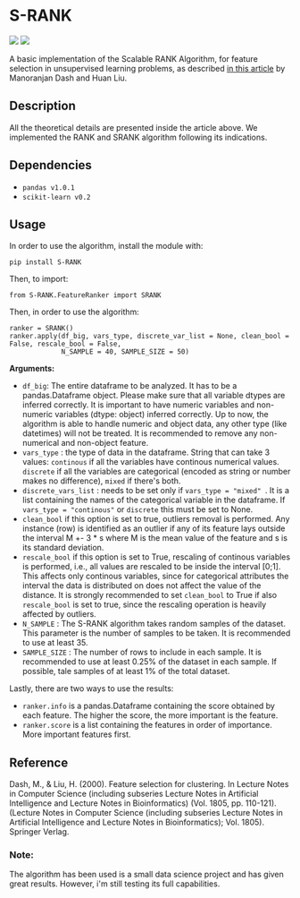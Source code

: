 # S-RANK

![](https://img.shields.io/github/license/Willinki/S-RANK?color=blue&style=flat-square)
![](https://img.shields.io/pypi/v/S-RANK?color=green&style=flat-square)

A basic implementation of the Scalable RANK Algorithm, for feature selection in unsupervised learning problems, as described [in this article](https://www.public.asu.edu/%7Ehuanliu/papers/pakdd00clu.pdf "Feature Selection for Clustering") by Manoranjan Dash and Huan Liu.

## Description

All the theoretical details are presented inside the article above. We implemented the RANK and SRANK algorithm following its indications.

## Dependencies
* ```pandas v1.0.1```
* ```scikit-learn v0.2```

## Usage

In order to use the algorithm, install the module with:
  ``` 
  pip install S-RANK
  ```

Then, to import:
  ```
  from S-RANK.FeatureRanker import SRANK
  ```
Then, in order to use the algorithm:
  ```
  ranker = SRANK()
  ranker.apply(df_big, vars_type, discrete_var_list = None, clean_bool = False, rescale_bool = False, 
               N_SAMPLE = 40, SAMPLE_SIZE = 50)
  ```

__Arguments:__
* ```df_big```: The entire dataframe to be analyzed. It has to be a pandas.Dataframe object. Please make sure that all variable dtypes are inferred correctly. It is important to have numeric variables and non-numeric variables (dtype: object) inferred correctly. Up to now, the algorithm is able to handle numeric and object data, any other type (like datetimes) will not be treated. It is recommended to remove any non-numerical and non-object feature.
* ```vars_type``` :  the type of data in the dataframe. String that can take 3 values: ```continous``` if all the variables have continous numerical values. ```discrete``` if all the variables are categorical (encoded as string or number makes no difference), ```mixed``` if there's both.
* ```discrete_vars_list``` : needs to be set only if ```vars_type = "mixed" ```. It is a list containing the names of the categorical variable in the dataframe. If ```vars_type = "continous"``` or ```discrete``` this must be set to None.
* ```clean_bool``` if this option is set to true, outliers removal is performed. Any instance (row) is identified as an outlier if any of its feature lays outside the interval M +- 3 * s where M is the mean value of the feature and s is its standard deviation.
* ```rescale_bool``` if this option is set to True, rescaling of continous variables is performed, i.e., all values are rescaled to be inside the interval \[0;1\]. This affects only continous variables, since for categorical attributes the interval the data is distributed on does not affect the value of the distance. It is strongly recommended to set ```clean_bool``` to True if also ```rescale_bool``` is set to true, since the rescaling operation is heavily affected by outliers.
* ```N_SAMPLE``` : The S-RANK algorithm takes random samples of the dataset. This parameter is the number of samples to be taken. It is recommended to use at least 35.
* ```SAMPLE_SIZE``` : The number of rows to include in each sample. It is recommended to use at least 0.25% of the dataset in each sample. If possible, tale samples of at least 1% of the total dataset.

Lastly, there are two ways to use the results:
  * ```ranker.info``` is a pandas.Dataframe containing the score obtained by each feature. The higher the score, the more important is the feature.
  * ```ranker.score``` is a list containing the features in order of importance. More important features first.
  
## Reference
Dash, M., & Liu, H. (2000). Feature selection for clustering. In Lecture Notes in Computer Science (including subseries Lecture Notes in Artificial Intelligence and Lecture Notes in Bioinformatics) (Vol. 1805, pp. 110-121). (Lecture Notes in Computer Science (including subseries Lecture Notes in Artificial Intelligence and Lecture Notes in Bioinformatics); Vol. 1805). Springer Verlag. 

### Note:
The algorithm has been used is a small data science project and has given great results. However, i'm still testing its full capabilities.
